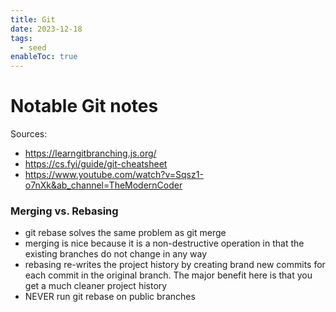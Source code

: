 ```yaml
---
title: Git
date: 2023-12-18
tags:
  - seed
enableToc: true
---
```

# Notable Git notes

Sources:
- https://learngitbranching.js.org/
- https://cs.fyi/guide/git-cheatsheet
- https://www.youtube.com/watch?v=Sqsz1-o7nXk&ab_channel=TheModernCoder

### Merging vs. Rebasing
- git rebase solves the same problem as git merge
- merging is nice because it is a non-destructive operation in that the existing branches do not change in any way
- rebasing re-writes the project history by creating brand new commits for each commit in the original branch. The major benefit here is that you get a much cleaner project history
- NEVER run git rebase on public branches 